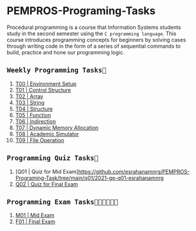 # PEMPROS-Programing-Tasks

Procedural programming is a course that Information Systems students study in the second semester using the `C programming language`. This course introduces programming concepts for beginners by solving cases through writing code in the form of a series of sequential commands to build, practice and hone our programming logic.

## `Weekly Programming Tasks📅`
1. [T00 | Environment Setup](https://github.com/esrahanamnrg/PEMPROS-Programing-Task/tree/main/t00)
2. [T01 | Control Structure](https://github.com/esrahanamnrg/PEMPROS-Programing-Task/tree/main/t01/2021-ge-t01-control-structure-esrahanamnrg)
3. [T02 | Array](https://github.com/esrahanamnrg/PEMPROS-Programing-Task/tree/main/t02/2021-ge-t02-array-esrahanamnrg)
4. [T03 | String](https://github.com/esrahanamnrg/PEMPROS-Programing-Task/tree/main/t03/2021-ge-t03-string-esrahanamnrg)
5. [T04 | Structure](https://github.com/esrahanamnrg/PEMPROS-Programing-Task/tree/main/t04/2021-ge-t04-structure-esrahanamnrg)
6. [T05 | Function](https://github.com/esrahanamnrg/PEMPROS-Programing-Task/tree/main/t05/2021-ge-t05-function-esrahanamnrg)
7. [T06 | Indirection](https://github.com/esrahanamnrg/PEMPROS-Programing-Task/tree/main/t06/2021-ge-t06-indirection-esrahanamnrg)
8. [T07 | Dynamic Memory Allocation](https://github.com/esrahanamnrg/PEMPROS-Programing-Task/tree/main/t07/2021-ge-t07-dynamic-memory-allocation-esrahanamnrg)
9. [T08 | Academic Simulator](https://github.com/esrahanamnrg/PEMPROS-Programing-Task/tree/main/t08/2021-ge-t08-academic-simulator-esrahanamnrg)
10. [T09 | File Operation](https://github.com/esrahanamnrg/PEMPROS-Programing-Task/tree/main/t09)

## `Programming Quiz Tasks📝`
1. [Q01 | Quiz for Mid Exam]https://github.com/esrahanamnrg/PEMPROS-Programing-Task/tree/main/q01/2021-ge-q01-esrahanamnrg
2. [Q02 | Quiz for Final Exam](https://github.com/esrahanamnrg/PEMPROS-Programing-Task/tree/main/q02/2021-ge-q02-esrahanamnrg)

## `Programming Exam Tasks👩🏻‍💻👩🏻‍💻`
1. [M01 | Mid Exam](https://github.com/esrahanamnrg/PEMPROS-Programing-Task/tree/main/m01/2021-ge-mid-exam-esrahanamnrg)
2. [F01 | Final Exam](https://github.com/esrahanamnrg/PEMPROS-Programing-Task/tree/main/f01/2021-ge-final-exam-esrahanamnrg)
